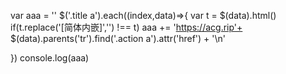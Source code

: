 var aaa = ''
$('.title a').each((index,data)=>{
    var t = $(data).html()
    if(t.replace('[简体内嵌]','') !== t)
    aaa += 'https://acg.rip'+ $(data).parents('tr').find('.action a').attr('href') + '\n'
    
})
console.log(aaa)